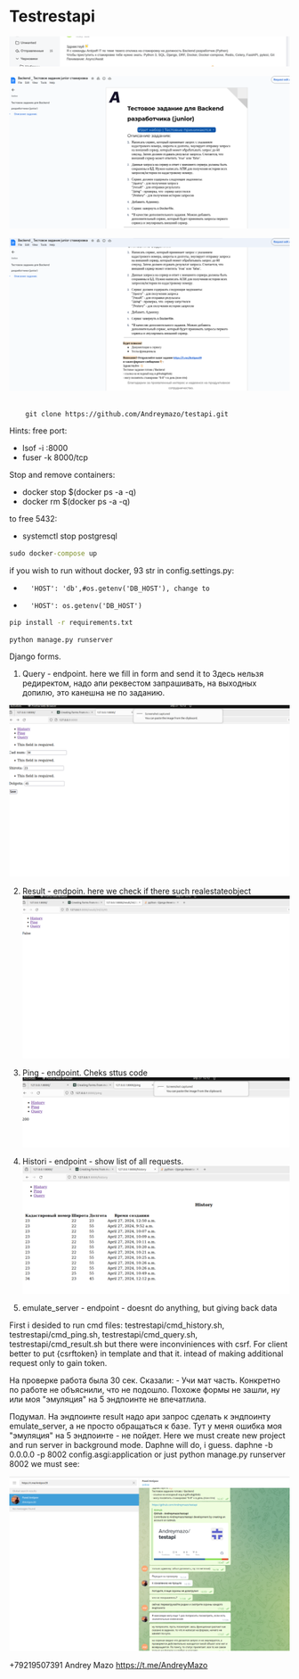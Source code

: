 # Testrestapi
![](/media/Screenshot%20from%202024-04-27%2018-02-07.png)

![](/media/Screenshot%20from%202024-04-27%2014-50-17.png)

![](/media/Screenshot%20from%202024-04-27%2014-50-21.png)


##
        git clone https://github.com/Andreymazo/testapi.git

Hints:
free port:

- lsof -i :8000
- fuser -k 8000/tcp

Stop and remove containers:

- docker stop $(docker ps -a -q)
- docker rm $(docker ps -a -q)

to free 5432:
- systemctl stop postgresql


```cmd
sudo docker-compose up
```

if you wish to run without docker, 93 str in config.settings.py:
-       'HOST': 'db',#os.getenv('DB_HOST'), change to 
-       'HOST': os.getenv('DB_HOST')

```cmd
pip install -r requirements.txt
```
```cmd
python manage.py runserver
```


Django forms. 
1. Query - endpoint. here we fill in form and send it to 
Здесь нельзя редиректом, надо апи реквестом запрашивать, на выходных допилю, это канешна не по заданию.

![](/media/Screenshot%20from%202024-04-27%2015-12-28.png)

2. Result - endpoin. here we check if there such realestateobject
![](/media/Screenshot%20from%202024-04-27%2015-12-23.png)

3. Ping  - endpoint. Cheks sttus code
![](/media/Screenshot%20from%202024-04-27%2015-12-37.png)

4. Histori - endpoint - show list of all requests.
![](/media/Screenshot%20from%202024-04-27%2015-12-48.png)

5. emulate_server - endpoint - doesnt do anything, but giving back data

First i desided to run cmd files: testrestapi/cmd_history.sh, testrestapi/cmd_ping.sh, testrestapi/cmd_query.sh, testrestapi/cmd_result.sh
but there were inconviniences with csrf. For client better to put {csrftoken} in template and that it. intead of making additional request only to gain token.

На проверке работа была 30 сек. Сказали: - Учи мат часть. Конкретно по работе не объяснили, что не подошло.
Похоже формы не зашли, ну или моя "эмуляция" на 5 эндпоинте не впечатлила.

Подумал. На эндпоинте result надо ари запрос сделать к эндпоинту emulate_server, а не просто обращаться к базе. Тут у меня ошибка
 моя "эмуляция" на 5 эндпоинте -  не пойдет. Here we must create new project and run server in background mode. Daphne will do, i guess. daphne -b 0.0.0.0 -p 8002 config.asgi:application
or just python manage.py runserver 8002
we must see:

![](/media/Screenshot%20from%202024-04-27%2021-40-57.png)


+79219507391 Andrey Mazo
https://t.me/AndreyMazo